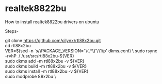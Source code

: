# realtek8822bu
How to install realtek8822bu drivers on ubuntu


Steps- 



git clone https://github.com/cilynx/rtl88x2bu.git                                      \
cd rtl88x2bu                                                                            \
VER=$(sed -n 's/\PACKAGE_VERSION="\(.*\)"/\1/p' dkms.conf)                               \
sudo rsync -rvhP ./ /usr/src/rtl88x2bu-${VER}                                             \
sudo dkms add -m rtl88x2bu -v ${VER}                                                      \
sudo dkms build -m rtl88x2bu -v ${VER}                                                     \
sudo dkms install -m rtl88x2bu -v ${VER}                                                    \
sudo modprobe 88x2bu                                                                        \
